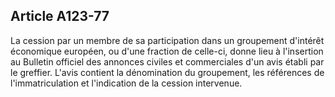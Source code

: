 Article A123-77
----
La cession par un membre de sa participation dans un groupement d'intérêt
économique européen, ou d'une fraction de celle-ci, donne lieu à l'insertion au
Bulletin officiel des annonces civiles et commerciales d'un avis établi par le
greffier. L'avis contient la dénomination du groupement, les références de
l'immatriculation et l'indication de la cession intervenue.
